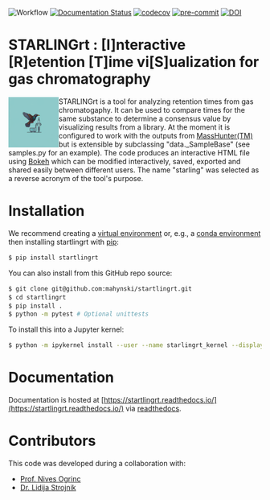 ![Workflow](https://github.com/mahynski/starlingrt/actions/workflows/python-app.yml/badge.svg?branch=main)
[![Documentation Status](https://readthedocs.org/projects/starlingrt/badge/?version=latest)](https://starlingrt.readthedocs.io/en/latest/?badge=latest)
[![codecov](https://codecov.io/gh/mahynski/starlingrt/branch/main/graph/badge.svg?token=YSLBQ33C7F)](https://codecov.io/gh/mahynski/starlingrt)
[![pre-commit](https://img.shields.io/badge/pre--commit-enabled-brightgreen?logo=pre-commit&logoColor=white)](https://github.com/pre-commit/pre-commit)
[![DOI](https://zenodo.org/badge/331207062.svg)](https://zenodo.org/badge/latestdoi/331207062)
<!--[![DOI](https://zenodo.org/badge/{github_id}.svg)](https://zenodo.org/badge/latestdoi/{github_id})-->

<!--
[![Code style: black](https://img.shields.io/badge/code%20style-black-000000.svg)](https://github.com/psf/black)
[![Imports: isort](https://img.shields.io/badge/%20imports-isort-%231674b1?style=flat&labelColor=ef8336)](https://pycqa.github.io/isort/)
-->

STARLINGrt : [I]nteractive [R]etention [T]ime vi[S]ualization for gas chromatography
===

<img src="docs/_static/logo.png" height="100" align="left" />

STARLINGrt is a tool for analyzing retention times from gas chromatogaphy.  It can be used to compare times for the same substance to determine a consensus value by visualizing results from a library.  At the moment it is configured to work with the outputs from [MassHunter(TM)](https://www.agilent.com/en/product/software-informatics/mass-spectrometry-software) but is extensible by subclassing "data._SampleBase" (see samples.py for an example).  The code produces an interactive HTML file using [Bokeh](https://bokeh.org/) which can be modified interactively, saved, exported and shared easily between different users.  The name "starling" was selected as a reverse acronym of the tool's purpose.

Installation
===

We recommend creating a [virtual environment](https://docs.python.org/3/library/venv.html) or, e.g., a [conda environment](https://docs.conda.io/projects/conda/en/latest/user-guide/tasks/manage-environments.html) then installing startlingrt with [pip](https://pip.pypa.io/en/stable/):

~~~bash
$ pip install startlingrt
~~~

You can also install from this GitHub repo source:

~~~bash
$ git clone git@github.com:mahynski/startlingrt.git
$ cd startlingrt
$ pip install .
$ python -m pytest # Optional unittests
~~~

To install this into a Jupyter kernel:

~~~bash
$ python -m ipykernel install --user --name starlingrt_kernel --display-name "starlingrt_kernel"
~~~

Documentation
===

Documentation is hosted at [https://startlingrt.readthedocs.io/](https://startlingrt.readthedocs.io/) via [readthedocs](https://about.readthedocs.com/).

Contributors
===

This code was developed during a collaboration with:

* [Prof. Nives Ogrinc](https://orcid.org/0000-0002-0773-0095)
* [Dr. Lidija Strojnik](https://orcid.org/0000-0003-1898-9147)
